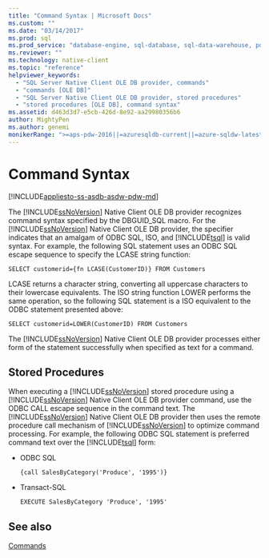```yaml
---
title: "Command Syntax | Microsoft Docs"
ms.custom: ""
ms.date: "03/14/2017"
ms.prod: sql
ms.prod_service: "database-engine, sql-database, sql-data-warehouse, pdw"
ms.reviewer: ""
ms.technology: native-client
ms.topic: "reference"
helpviewer_keywords: 
  - "SQL Server Native Client OLE DB provider, commands"
  - "commands [OLE DB]"
  - "SQL Server Native Client OLE DB provider, stored procedures"
  - "stored procedures [OLE DB], command syntax"
ms.assetid: d463d3d7-e5cb-426d-8e92-aa29980356b6
author: MightyPen
ms.author: genemi
monikerRange: ">=aps-pdw-2016||=azuresqldb-current||=azure-sqldw-latest||>=sql-server-2016||=sqlallproducts-allversions||>=sql-server-linux-2017||=azuresqldb-mi-current"
---
```

# Command Syntax
[!INCLUDE[appliesto-ss-asdb-asdw-pdw-md](../../includes/appliesto-ss-asdb-asdw-pdw-md.md)]

  The [!INCLUDE[ssNoVersion](../../includes/ssnoversion-md.md)] Native Client OLE DB provider recognizes command syntax specified by the DBGUID_SQL macro. For the [!INCLUDE[ssNoVersion](../../includes/ssnoversion-md.md)] Native Client OLE DB provider, the specifier indicates that an amalgam of ODBC SQL, ISO, and [!INCLUDE[tsql](../../includes/tsql-md.md)] is valid syntax. For example, the following SQL statement uses an ODBC SQL escape sequence to specify the LCASE string function:  
  
```  
SELECT customerid={fn LCASE(CustomerID)} FROM Customers  
```  
  
 LCASE returns a character string, converting all uppercase characters to their lowercase equivalents. The ISO string function LOWER performs the same operation, so the following SQL statement is a ISO equivalent to the ODBC statement presented above:  
  
```  
SELECT customerid=LOWER(CustomerID) FROM Customers  
```  
  
 The [!INCLUDE[ssNoVersion](../../includes/ssnoversion-md.md)] Native Client OLE DB provider processes either form of the statement successfully when specified as text for a command.  
  
## Stored Procedures  
 When executing a [!INCLUDE[ssNoVersion](../../includes/ssnoversion-md.md)] stored procedure using a [!INCLUDE[ssNoVersion](../../includes/ssnoversion-md.md)] Native Client OLE DB provider command, use the ODBC CALL escape sequence in the command text. The [!INCLUDE[ssNoVersion](../../includes/ssnoversion-md.md)] Native Client OLE DB provider then uses the remote procedure call mechanism of [!INCLUDE[ssNoVersion](../../includes/ssnoversion-md.md)] to optimize command processing. For example, the following ODBC SQL statement is preferred command text over the [!INCLUDE[tsql](../../includes/tsql-md.md)] form:  
  
-   ODBC SQL  
  
    ```  
    {call SalesByCategory('Produce', '1995')}  
    ```  
  
-   Transact-SQL  
  
    ```  
    EXECUTE SalesByCategory 'Produce', '1995'  
    ```  
  
## See also  
 [Commands](../../relational-databases/native-client-ole-db-commands/commands.md)  
  
  
